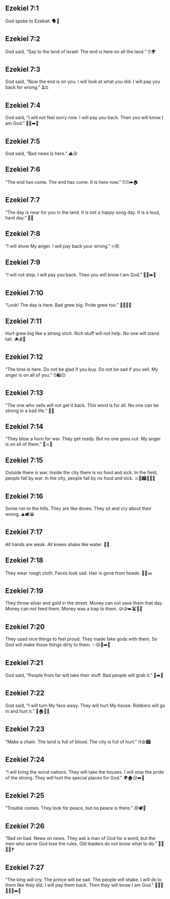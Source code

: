 ## Ezekiel 7:1
God spoke to Ezekiel. 🗣️🙏
## Ezekiel 7:2
God said, “Say to the land of Israel: The end is here on all the land.” ⏰🌍
## Ezekiel 7:3
God said, “Now the end is on you. I will look at what you did. I will pay you back for wrong.” ⏳⚖️
## Ezekiel 7:4
God said, “I will not feel sorry now. I will pay you back. Then you will know I am God.” 🚫😔➡️🙏
## Ezekiel 7:5
God said, “Bad news is here.” ⚠️😢
## Ezekiel 7:6
“The end has come. The end has come. It is here now.” ⏰⏰➡️🏠
## Ezekiel 7:7
“The day is near for you in the land. It is not a happy song day. It is a loud, hard day.” 📣😟
## Ezekiel 7:8
“I will show My anger. I will pay back your wrong.” 🔥😠
## Ezekiel 7:9
“I will not stop. I will pay you back. Then you will know I am God.” 🚫🛑➡️🙏
## Ezekiel 7:10
“Look! The day is here. Bad grew big. Pride grew too.” 👀📆🌱😒
## Ezekiel 7:11
Hurt grew big like a strong stick. Rich stuff will not help. No one will stand tall. 🪵💰🚫
## Ezekiel 7:12
“The time is here. Do not be glad if you buy. Do not be sad if you sell. My anger is on all of you.” ⏰🛍️😐
## Ezekiel 7:13
“The one who sells will not get it back. This word is for all. No one can be strong in a bad life.” 🔄🚫
## Ezekiel 7:14
“They blow a horn for war. They get ready. But no one goes out. My anger is on all of them.” 📯⚔️🚫
## Ezekiel 7:15
Outside there is war. Inside the city there is no food and sick. In the field, people fall by war. In the city, people fall by no food and sick. ⚔️🌾🏙️🍞❌🤒
## Ezekiel 7:16
Some run to the hills. They are like doves. They sit and cry about their wrong. ⛰️🕊️😭
## Ezekiel 7:17
All hands are weak. All knees shake like water. 🤲😰
## Ezekiel 7:18
They wear rough cloth. Faces look sad. Hair is gone from heads. 🥼😔✂️
## Ezekiel 7:19
They throw silver and gold in the street. Money can not save them that day. Money can not feed them. Money was a trap to them. 🪙🪙➡️🛣️🚫🍞
## Ezekiel 7:20
They used nice things to feel proud. They made fake gods with them. So God will make those things dirty to them. ✨😒🗿➡️🚫
## Ezekiel 7:21
God said, “People from far will take their stuff. Bad people will grab it.” 🧳➡️👐
## Ezekiel 7:22
God said, “I will turn My face away. They will hurt My house. Robbers will go in and hurt it.” 🙈🏠🦹‍♂️
## Ezekiel 7:23
“Make a chain. The land is full of blood. The city is full of hurt.” ⛓️🩸🏙️
## Ezekiel 7:24
“I will bring the worst nations. They will take the houses. I will stop the pride of the strong. They will hurt the special places for God.” 🌍🏚️😒➡️🚫
## Ezekiel 7:25
“Trouble comes. They look for peace, but no peace is there.” 😟🕊️🚫
## Ezekiel 7:26
“Bad on bad. News on news. They ask a man of God for a word, but the men who serve God lose the rules. Old leaders do not know what to do.” 📣➕📣🙏❓
## Ezekiel 7:27
“The king will cry. The prince will be sad. The people will shake. I will do to them like they did. I will pay them back. Then they will know I am God.” 👑😭🤴😔👥😨➡️🙏
